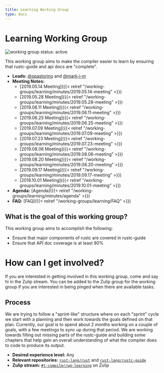 ```yaml
---
title: Learning Working Group
type: docs
---
```

# Learning Working Group
![working group status: active][status]

This working group aims to make the compiler easier to learn by ensuring that rustc-guide and api docs are "complete".

- **Leads:**  [@spastorino][spastorino] and [@mark-i-m][markim]
- **Meeting Notes:** 
    - [2019.05.14 Meeting]({{< relref "/working-groups/learning/minutes/2019.05.14-meeting" >}})
    - [2019.05.28 Meeting]({{< relref "/working-groups/learning/minutes/2019.05.28-meeting" >}})
    - [2019.06.11 Meeting]({{< relref "/working-groups/learning/minutes/2019.06.11-meeting" >}})
    - [2019.06.25 Meeting]({{< relref "/working-groups/learning/minutes/2019.06.25-meeting" >}})
    - [2019.07.09 Meeting]({{< relref "/working-groups/learning/minutes/2019.07.09-meeting" >}})
    - [2019.07.23 Meeting]({{< relref "/working-groups/learning/minutes/2019.07.23-meeting" >}})
    - [2019.08.06 Meeting]({{< relref "/working-groups/learning/minutes/2019.08.06-meeting" >}})
    - [2019.08.20 Meeting]({{< relref "/working-groups/learning/minutes/2019.08.20-meeting" >}})
    - [2019.09.17 Meeting]({{< relref "/working-groups/learning/minutes/2019.09.17-meeting" >}})
    - [2019.10.01 Meeting]({{< relref "/working-groups/learning/minutes/2019.10.01-meeting" >}})
- **Agenda:** [Agenda]({{< relref "/working-groups/learning/minutes/agenda" >}})
- **FAQ:** [FAQ]({{< relref "/working-groups/learning/FAQ" >}})

[status]: https://img.shields.io/badge/status-active-brightgreen.svg?style=for-the-badge
[spastorino]: https://github.com/spastorino
[markim]: https://github.com/mark-i-m

## What is the goal of this working group?
This working group aims to accomplish the following:

- Ensure that major components of rustc are covered in rustc-guide
- Ensure that API doc coverage is at least 90%

# How can I get involved?
If you are interested in getting involved in this working group, come and say hi in the Zulip
stream. You can be added to the Zulip group for the working group if you are interested in being
pinged when there are available tasks.

## Process
We are trying to follow a "sprint-like" structure where on each "sprint" cycle we start with a planning and then
work towards the goals defined on that plan. Currently, our goal is to spend about 2 months working on a couple of goals, with a few meetings to sync up during that period. We are working towards filling out missing parts of the rustc-guide and building some chapters that help gain an overall understanding of what the compiler does to code to produce its output.

- **Desired experience level:** Any
- **Relevant repositories:** [`rust-lang/rust`][rust-repo] and [`rust-lang/rustc-guide`][rustc-guide-repo]
- **Zulip stream:** [`#t-compiler/wg-learning`][zulip] on Zulip

[rust-repo]: https://github.com/rust-lang/rust
[rustc-guide-repo]: https://github.com/rust-lang/rustc-guide
[zulip]: https://rust-lang.zulipchat.com/#narrow/stream/196385-t-compiler.2Fwg-learning
